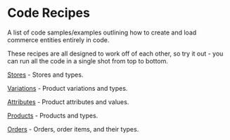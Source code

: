 # Code Recipes
A list of code samples/examples outlining how to create and load commerce entities entirely in code.

These recipes are all designed to work off of each other, so try it out - you can run all the code in a single shot from top to bottom.

[Stores](stores.rst) - Stores and types.

[Variations](variations.rst) - Product variations and types.

[Attributes](attributes.rst) - Product attributes and values.

[Products](products.rst) - Products and types.

[Orders](orders.rst) - Orders, order items, and their types.